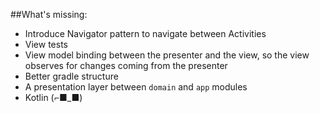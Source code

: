 ##What's missing:
* Introduce Navigator pattern to navigate between Activities
* View tests
* View model binding between the presenter and the view, so the view observes for changes coming from the presenter
* Better gradle structure
* A presentation layer between `domain` and `app` modules
* Kotlin  (⌐■_■)